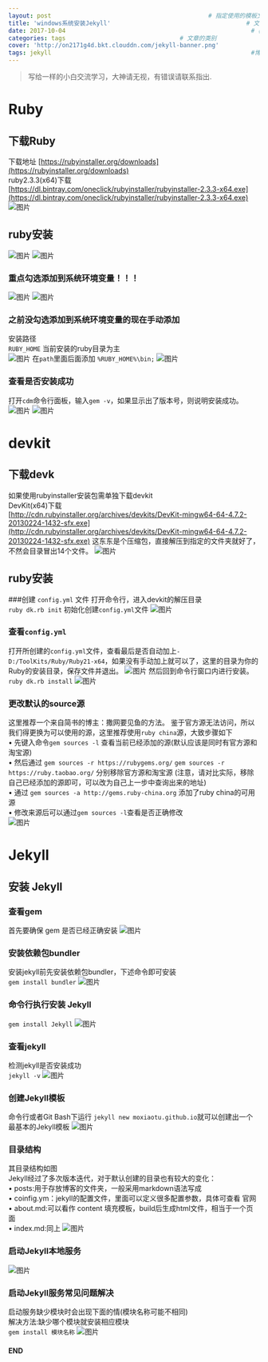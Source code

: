 ```yaml
---
layout: post 											# 指定使用的模板文件，“_layout” 目录下的模板文件名决定变量名
title: 'windows系统安装Jekyll'										# 文章的标题
date: 2017-10-04													# 覆盖文章名中的日期
categories: tags								# 文章的类别
cover: 'http://on2171g4d.bkt.clouddn.com/jekyll-banner.png'
tags: jekyll														#博客标签
---
```


> 写给一样的小白交流学习，大神请无视，有错误请联系指出.

# Ruby
## 下载Ruby
下载地址
[https://rubyinstaller.org/downloads](https://rubyinstaller.org/downloads)<br/>
ruby2.3.3(x64)下载<br/>
[https://dl.bintray.com/oneclick/rubyinstaller/rubyinstaller-2.3.3-x64.exe](https://dl.bintray.com/oneclick/rubyinstaller/rubyinstaller-2.3.3-x64.exe)
![图片](/assets/img/Jekyll安装001.jpg)

## ruby安装
![图片](/assets/img/Jekyll安装002.jpg)
![图片](/assets/img/Jekyll安装003.jpg)
### 重点勾选添加到系统环境变量！！！
![图片](/assets/img/Jekyll安装004.jpg)
![图片](/assets/img/Jekyll安装005.jpg)
### 之前没勾选添加到系统环境变量的现在手动添加<br/>
安装路径<br/>
```RUBY_HOME```
当前安装的ruby目录为主 <br/>
![图片](/assets/img/Jekyll安装006.jpg)
在```path```里面后面添加 ```%RUBY_HOME%\bin;```
![图片](/assets/img/Jekyll安装007.jpg)
### 查看是否安装成功
打开```cdm```命令行面板，输入```gem -v```，如果显示出了版本号，则说明安装成功。
![图片](/assets/img/Jekyll安装008.jpg)
![图片](/assets/img/Jekyll安装009.jpg)

# devkit
## 下载devk
如果使用rubyinstaller安装包需单独下载devkit<br/>
DevKit(x64)下载<br/>
[http://cdn.rubyinstaller.org/archives/devkits/DevKit-mingw64-64-4.7.2-20130224-1432-sfx.exe](http://cdn.rubyinstaller.org/archives/devkits/DevKit-mingw64-64-4.7.2-20130224-1432-sfx.exe)
这东东是个压缩包，直接解压到指定的文件夹就好了，不然会目录冒出14个文件。
![图片](/assets/img/Jekyll安装010.jpg)

## ruby安装
###创建 ```config.yml``` 文件
打开命令行，进入devkit的解压目录<br/>
```ruby dk.rb init``` 初始化创建```config.yml```文件
![图片](/assets/img/Jekyll安装011.jpg)
### 查看```config.yml```
打开所创建的```config.yml```文件，查看最后是否自动加上```- D:/ToolKits/Ruby/Ruby21-x64```，如果没有手动加上就可以了，这里的目录为你的Ruby的安装目录，保存文件并退出。
![图片](/assets/img/Jekyll安装012.jpg)
然后回到命令行窗口内进行安装。<br/>
```ruby dk.rb install```
![图片](/assets/img/Jekyll安装013.jpg)
### 更改默认的source源
这里推荐一个来自简书的博主：撒网要见鱼的方法。
鉴于官方源无法访问，所以我们得更换为可以使用的源，这里推荐使用```ruby china```源，大致步骤如下<br/>
•	先键入命令```gem sources -l``` 查看当前已经添加的源(默认应该是同时有官方源和淘宝源) <br/>
•	然后通过 ```gem sources -r https://rubygems.org/``` ```gem sources -r https://ruby.taobao.org/``` 分别移除官方源和淘宝源 (注意，请对比实际，移除自己已经添加的源即可，可以改为自己上一步中查询出来的地址) <br/>
•	通过 ```gem sources -a http://gems.ruby-china.org``` 添加了ruby china的可用源<br/>
•	修改来源后可以通过```gem sources -l```查看是否正确修改<br/>
![图片](/assets/img/Jekyll安装014.jpg)

# Jekyll
## 安装 Jekyll
### 查看gem
首先要确保 gem 是否已经正确安装
![图片](/assets/img/Jekyll安装015.jpg)
### 安装依赖包bundler
安装jekyll前先安装依赖包bundler，下述命令即可安装<br/>
```gem install bundler```
![图片](/assets/img/Jekyll安装016.jpg)
### 命令行执行安装 Jekyll
```gem install Jekyll```
![图片](/assets/img/Jekyll安装017.jpg)
### 查看jekyll
检测jekyll是否安装成功<br/>
```jekyll -v```
![图片](/assets/img/Jekyll安装018.jpg)
### 创建Jekyll模板
命令行或者Git Bash下运行 ```jekyll new moxiaotu.github.io```就可以创建出一个最基本的Jekyll模板
![图片](/assets/img/Jekyll安装019.jpg)
### 目录结构
其目录结构如图<br/>
Jekyll经过了多次版本迭代，对于默认创建的目录也有较大的变化：<br/>
•	posts:用于存放博客的文件夹，一般采用markdown语法写成 <br/>
•	coinfig.ym：jekyll的配置文件，里面可以定义很多配置参数，具体可查看 官网<br/>
•	about.md:可以看作 content 填充模板，build后生成html文件，相当于一个页面<br/>
•	index.md:同上
![图片](/assets/img/Jekyll安装020.jpg)
### 启动Jekyll本地服务
![图片](/assets/img/Jekyll安装021.jpg)
### 启动Jekyll服务常见问题解决
启动服务缺少模块时会出现下面的情(模块名称可能不相同)<br/>
解决方法:缺少哪个模块就安装相应模块<br/>
```gem install 模块名称```
![图片](/assets/img/Jekyll安装022.jpg)

#### END




